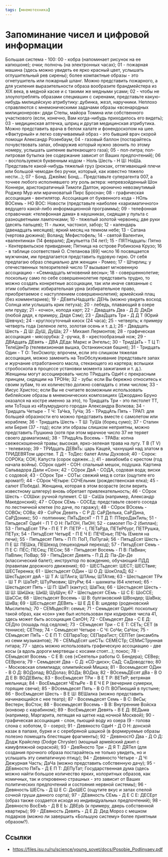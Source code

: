 ```yaml
---
tags: [мнемотехника]
---
```

# Запоминание чисел и цифровой информации

Большая система - 100: 00 - кобра (напоминает рисунок на ее капюшоне); очки; полночь (на электронных часах); 01 - пожарная машина (здесь можно увидеть ее ярко красный цвет, услышать оглушительный рев сирены); более компактные образы - это огнетушитель или пожарный шланг. Можно представить пожарного, а для усиления выразительности образа вообразите брандмейстера из XIX века, в медной каске и с такими же медными усами;
02 - чтобы не злоупотреблять образами спецмашин с сиренами, представьте какую-нибудь милицейскую атрибутику: дубинка, жезл, наручники. Неплохо справляются с мнемоническими задачами образы «всенародных милиционеров»: дяди Степы, майора Томина или собственного участкового (если, конечно, Вам когда-нибудь приходилось его видеть); 03 - медицинская аптечка, шприц и другая медицинская атрибутика. Можно представить врача в белом халате и фонендоскопом на шее. «Фактурный» и легко озвучиваемый образ - это бывший врач скорой помощи Александр Розенбаум; 04 - газовый баллон (постарайтесь почувствовать запах, обнаружив который нужно звонить по этому номеру, услышать шипение вытекающего газа); 05 - пол-литра; пол-литровая бутылка (ее содержание зависит от Ваших предпочтений); 06 - воспользуемся буквенным кодом - Ноль Шесть - Н Ш: НоШа. Представьте какой-нибудь тяжелый груз (рюкзак, оттягивающий плечи или большой чемодан без ручки, который, как известно тяжело нести…); 07 - Бонд. Джеймс Бонд... Представьте суперагента 007, а точнее любого исполнявшего эту роль актера: непревзойденный Шон Коннери, аристократичный Тимоти Далтон, иронично невозмутимый Роджер Мур или мрачноватый Пирс Броснан; 08 - графическая ассоциация - вентилятор. Ассоциация от буквенного кода - НОль ВОСемь - НО ВОС: Новости (представьте наиболее «харизматичного» ведущего какой-либо информационной программы); 09 - телефонная справочная: «телефонная дама» в наушниках, сидящая у пульта с разноцветными лампочками; 10 - тяжелый золотой червонец; две руки (десять пальцев); 11 - лыжи, частокол, забор; 12 - календарь (двенадцать месяцев); яркий месяц на темном небе; 13 - Сатана (чертова дюжина); Воланд; Мефистофель; 14 - святой Валентин, «валентинка» (14 февраля); Джульетта (14 лет); 15 - ПЯТНадцать: Пятно - Кентервильское привидение; Пятница на острове Робинзона Крузо; 16 - в таблице соответствий О. Степанова [69] число 16 посвящается мужчинам, им предлагается представить пудовую гирю. От себя предлагаю образ специально для женщин - Ромео; 17 - Штирлиц: у отечественных телезрителей число 17 вызывает мгновенную ассоциацию - «Семнадцать мгновений весны»; 18 - совершеннолетие; поскольку само по себе совершеннолетие представить трудно, то можно создать конкретные ассоциации, так или иначе связанные с этим событием: избирательная урна (избирательное право, приобретаемое с наступлением совершеннолетия); армейский плац (без комментариев); 19 - ДЕвятьНадцатЬ: ДЕНь (можно увидеть восход Солнца или услышать крик петуха); 20 - лебедь, плавающий в озере или пруду; 21 - «очко», колода карт;
22 - Двадцать Два - Д Д: ДяДя (любой дядя, к примеру, Дядя Сэм); 23 - ДваДцать Три - Д Д Т (Юрий Шевчук); 24 - круглосуточный киоск (24 часа); 25 - четверть; к примеру четверть года (зеленое лето, золотая осень и т. д.); 26 - Двадцать Шесть - Д Ш: ДуШ, ДуШа; 27 - Михаил Лермонтов; 28 - графическая ассоциация - мясорубка: 2 -ручка, 8 - крестообразный нож; 29 - ДВАдцать ДЕвять - ДВА ДЕда: Маркс и Энгельс; 30 - ТридЦаТь - Т Ц Т: ТелеЦенТр (телевизионная вышка, Останкинская башня); 31 - Тридцать Один - Т О: ТехОсмотр; впрочем, если это слишком тяжелая ассоциация, можно заменить на ТехОбслуживание (представьте запах и журчание отработанного масла, стекающего из картера; вспышки стробоскопа в процессе установки момента зажигания и т. д.). Женщины могут ассоциировать число ТРидцать ОдиН с прекрасным принцем, сидящим на ТРОНе; 32 - зубы: если Вы бережно относитесь к своим зубам, то их количество должно совпадать с этим числом; 33 - Иисус Христос; если Вы не считаете возможным использовать библейские образы в мнемонических композициях (Джордано Бруно оказался на костре именно за это), то Тридцать Три - это пистолет ТТ, или ТоТоша из «Изумрудного города» Александра Волкова; 34 - Тридцать Четыре - Т Ч: ТаЧка, ТуЧа; 35 - ТРидцАть Пять - ТРАП: для большей образности его можно представить вместе с самолетом или кораблем; 36 - Тридцать Шесть - Т Ш: ТуШа (борец сумо); 37 - Сталин или Берия (37 - год); если эти образы слишком неприятны, можно представить Пушкина (хотя при этом мрачное число 37 не теряет своего драматизма); 38 - ТРидцАть Восемь - ТРАВа: копна свежескошенной травы; высокая, ярко-зеленая трава на лугу. Т В (T V) - телевизор; 39 - ТРИдцать ДЕВяТь: царь Кащей, чахнущий над златом в ТРИДЕВЯТом царстве. Т Д - ТоДес: балет Аллы Духовой; 40 - Сорок: СОРОКа; СОК; Капуста (сорок одежек…); 41 - авиабомба с крестом (год начала войны). СОрок одиН - СОН: спальный мешок, подушка. Картина Сальвадора Дали «Сон»; 42 - СОрок ДвА - СОДА, содовая вода; виски с содовой; 43 - СОрок Три - СОТы: свежий мед в сотах (ощутите его аромат!); 44 - СОрок ЧЕтыре: СОЧЕльник (рождественская елка); 45 - салют (Победа). Женщина, которая в этом возрасте (если верить известному шлягеру) вновь обретает привлекательность; 46 - СОрок Шесть - СОШки: ручной пулемет. С Ш - СаШа (например, Александр Македонский); 47 - СОрок СЕмь - СОСЕд: представьте своего соседа по лестничной клетке (по даче, по гаражу); 48 - СОрок ВОсемь - СОВОк; СОВа;
49 - СоРок Девять - С Р Д: СаРДелька, СаРДина, СаРДоникс; 50 - полтинник; ПяТьДесяТ - П Т Д Т: ПТероДакТиль; 51 - ПятьдесяТ ОдиН - П Т О Н: ПиТОН, ПиОН; 52 - самолет По-2 (биплан); 53 - ПятьдЕсят ТРи - П Е Т Р: ПЕТР - I, ПЕТаРда, ПЕТеРбург, ПЕТРушка, ПЕТух; 54 - ПятьдЕсят ЧетырЕ - П Е Ч Е: ПЕЧЕнье; ПЕЧь (Емеля на печи); 55 - Пятьдесят Пять - П П: ПоП, ПоПугай; 56 - ПятьдЕсят Шесть - П Е Ш: ПЕШка, ПЕШеход (пешеходный переход); 57 - ПятьдЕсят Семь - П Е С: ПЁС; ПЕСец; ПЕСок; 58 - Пятьдесят Восемь - П В: ПаВиан; ПаВлин; ПоВар; 59 - ПятьДесят Девять - П Д Д: Па-Де-Де (классический балет); инструктор по вождению, обучающий ПДД (правилам дорожного движения); 60 - ШЕСТьдесят: ШЕСТ; ШЕСТвие; ШЕСТеренка; 61 - Шестьдесят ОДин - Ш О Д: ШокОлаД; 62 - ШесТьдесят двА - Ш Т А: ШТАнга; ШТАны; ШТАтив; 63 - Шестьдесят ТРи - Ш Т Р: ШаТеР; ШТуРмовик; ШтуРм; 64 - шахматы (64 клетки); 65 - Шестьдесят Пять - Ш П: ШиП (кактус); ШаПка; 66 - Шестьдесят Шесть - Ш Ш: ШиШка; ШиШ; ШуШун; 67 - Шестьдесят СЕмь - Ш С Е: ШоССЕ; ШаССи; 68 - Шестьдесят Восемь - Ш В: булгаковский ШВондер; ШаВка; ШиВа; 69 - ШЕстьдесят ДЕВять - Ш Е Д Е В: шедевр (роденовский Мыслитель); 70 - СЕМЬдесЯт: семья; 71 - Семьдесят ОдиН: поскольку такой образ, как «сон» уже был использован при кодировке числа 41, здесь может быть ассоциация СалОН; 72 - СЕмьдесят Два - С Е Д: СЕДло (лошадь под седлом); 73 - СЕмьдесят Три - С Е Т: СЕТь; СЕТ (в теннисе); СЕТтер; 74 - Семьдесят Четыре - С Ч: СоЧи; СаЧок; 75 - СЕмьдесят ПяТь - С Е П Т: СЕПараТор; СЕПараТист; СЕПТет (ансамбль из семи музыкантов); 76 - СЕМьдЕсят шеСТь: СЕМЕСТр; СЕМиСТрунная гитара; 77 - здесь можно использовать графическую ассоциацию - две косы (а вдоль дороги мертвецы с косами стоят…); покос; 78 - СЕмьдесят Восемь - С Е В: сев («Сеятель» работы О. Бендера); СЕВер; СЕВрюга; 79 - Семьдесят Два - С Д: «CD-диск»; СаД; СаДоводство; 80 - Московская олимпиада; олимпийский Мишка; 81 - Восемьдесят ОДин - В О Д: ВОДопад; ВОДолаз; ВОДа; ВОДка; 82 - ВОсемьДЕсят дВа - В О Д Е В: ВОДЕВиль; 83 - ВосЕмьдесят ТРи - В Е Т Р: ВЕТеР; ветряная мельница; 84 - ВосЕмьдесят ЧЕтыРе - В Е Ч Е Р (вечерние сумерки, горящие свечи); 85 - ВОсемьдесят Пять - В О П: ВОПиющий в пустыне; 86 - ВосЕмьдесят Шесть - В Е Ш: ВЕШалка (можно представить начинающийся с нее театр);
87 - Восемьдесят Семь - В С: ВеСы; Вестерн; ВоСток; 88 - Восемьдесят Восемь - В В: Внутренние Войска (конвоир с карабином); 89 - ВосЕмьдесят Девять - В Е Д: ВЕДьма (например, Маргарита, летящая на щетке над ночной Москвой); 90 - графическая ассоциация - слон, пьющий воду из озера (9 - голова слона с хоботом, 0 - озеро); 91 - Девяносто ОдиН - Д О Н: донской казак в папахе, бурке и с серебряной шашкой (в формируемые образы полезно помещать блестящие фрагменты); 92 - ДевяностО Два - Д О Д: Додж Крайслер (Dodge Chrysler) (мощный армейский джип с камуфляжной окраской); 93 - ДевЯносто Три - Д Я Т: ДЯТел (для создания прочного образа постарайтесь не только увидеть, но и услышать эту симпатичную птицу); 94 - Девяносто Четыре - Д Ч: Дежурная Часть; ДаЧа (можно представить собственную дачу); 95 - ДЕвяносто ПяТь - Д Е П Т: ДЕПуТат; Государственная дума (здесь можно найти большое количество ярких, колоритных образов, как комичных, так и откровенно страшных - это зависит от Ваших политических предпочтений и состояния нервной системы); 96 - Девяность ШЕСть - Д Ш Е С: ДюШЕС (ощутите вкус и запах спелой сочной груши данного сорта); 97 - ДЕвяность СЕмь - Д Е С Е: ДЕСЕрт (образ также создается исходя из индивидуальных предпочтений); 98 - Девяносто ВосЕмЬ - Д В Е Ь: ДВЕрЬ (к примеру, дверь собственной квартиры); 99 - ДЕвяность Девять - Д Е Д: Дед Мороз с мешком подарков (можно ли завершить «Большую систему» более приятным образом?).

## Ссылки

* <https://files.isu.ru/ru/science/young_sovet/docs/Posobie_Podlinyaev.pdf>
